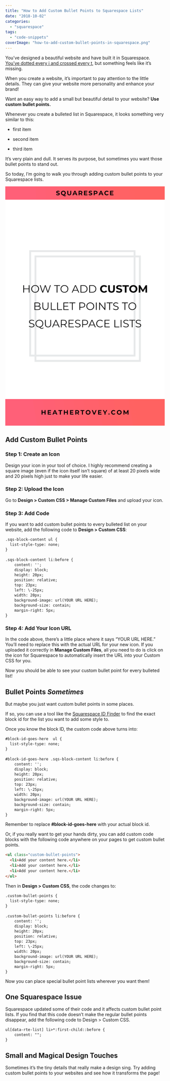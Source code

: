 ```yaml
---
title: "How to Add Custom Bullet Points to Squarespace Lists"
date: "2018-10-02"
categories: 
  - "squarespace"
tags: 
  - "code-snippets"
coverImage: "how-to-add-custom-bullet-points-in-squarespace.png"
---
```


You’ve designed a beautiful website and have built it in Squarespace. [You’ve dotted every i and crossed every t](https://heathertovey.com/blog/pre-launch-checklist), but something feels like it’s missing.

When you create a website, it’s important to pay attention to the little details. They can give your website more personality and enhance your brand!

Want an easy way to add a small but beautiful detail to your website? **Use custom bullet points.**

Whenever you create a bulleted list in Squarespace, it looks something very similar to this:

- first item
    
- second item
    
- third item
    

It’s very plain and dull. It serves its purpose, but sometimes you want those bullet points to stand out.

So today, I’m going to walk you through adding custom bullet points to your Squarespace lists.

![ How to Add Custom Bullet Points in Squarespace ](./images/how-to-add-custom-bullet-points-in-squarespace-large.png)

## Add Custom Bullet Points

### Step 1: Create an Icon

Design your icon in your tool of choice. I highly recommend creating a square image (even if the icon itself isn’t square) of at least 20 pixels wide and 20 pixels high just to make your life easier.

### Step 2: Upload the Icon

Go to **Design > Custom CSS > Manage Custom Files** and upload your icon.

### Step 3: Add Code

If you want to add custom bullet points to every bulleted list on your website, add the following code to **Design > Custom CSS**:

```less
.sqs-block-content ul {
  list-style-type: none;
}

.sqs-block-content li:before {
    content: '';
    display: block;
    height: 20px;
    position: relative;
    top: 23px;
    left: \-25px;
    width: 20px;
    background-image: url(YOUR URL HERE);
    background-size: contain;
    margin-right: 5px;
}
```

### Step 4: Add Your Icon URL

In the code above, there’s a little place where it says “YOUR URL HERE.” You’ll need to replace this with the actual URL for your new icon. If you uploaded it correctly in **Manage Custom Files**, all you need to do is click on the icon for Squarespace to automatically insert the URL into your Custom CSS for you.

Now you should be able to see your custom bullet point for every bulleted list!

## Bullet Points _Sometimes_

But maybe you just want custom bullet points in some places.

If so, you can use a tool like the [Squarespace ID Finder](https://heathertovey.com/squarespace-id-finder/) to find the exact block id for the list you want to add some style to.

Once you know the block ID, the custom code above turns into:

```less
#block-id-goes-here  ul {
  list-style-type: none;
}

#block-id-goes-here .sqs-block-content li:before {
    content: '';
    display: block;
    height: 20px;
    position: relative;
    top: 23px;
    left: \-25px;
    width: 20px;
    background-image: url(YOUR URL HERE);
    background-size: contain;
    margin-right: 5px;
}
```

Remember to replace **#block-id-goes-here** with your actual block id.

Or, if you really want to get your hands dirty, you can add custom code blocks with the following code anywhere on your pages to get custom bullet points.

```html
<ul class="custom-bullet-points">
  <li>Add your content here.</li>
  <li>Add your content here.</li>
  <li>Add your content here.</li>
</ul>
```

Then in **Design > Custom CSS**, the code changes to:

```less
.custom-bullet-points {
  list-style-type: none;
}

.custom-bullet-points li:before {
    content: '';
    display: block;
    height: 20px;
    position: relative;
    top: 23px;
    left: \-25px;
    width: 20px;
    background-image: url(YOUR URL HERE);
    background-size: contain;
    margin-right: 5px;
}
```

Now you can place special bullet point lists wherever you want them!

## One Squarespace Issue

Squarespace updated some of their code and it affects custom bullet point lists. If you find that this code doesn’t make the regular bullet points disappear, add the following code to Design > Custom CSS.

```less
ul[data-rte-list] li>*:first-child::before {
    content: "";
}
```

## Small and Magical Design Touches

Sometimes it’s the tiny details that really make a design sing. Try adding custom bullet points to your websites and see how it transforms the page!
